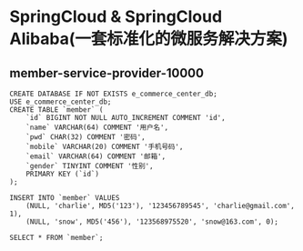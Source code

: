 # SpringCloud & SpringCloud Alibaba(一套标准化的微服务解决方案)

## member-service-provider-10000

```mysql
CREATE DATABASE IF NOT EXISTS e_commerce_center_db;
USE e_commerce_center_db;
CREATE TABLE `member` (
	`id` BIGINT NOT NULL AUTO_INCREMENT COMMENT 'id',
	`name` VARCHAR(64) COMMENT '用户名',
	`pwd` CHAR(32) COMMENT '密码',
	`mobile` VARCHAR(20) COMMENT '手机号码',
	`email` VARCHAR(64) COMMENT '邮箱',
	`gender` TINYINT COMMENT '性别',
	PRIMARY KEY (`id`)
);

INSERT INTO `member` VALUES 
	(NULL, 'charlie', MD5('123'), '123456789545', 'charlie@gmail.com', 1),
	(NULL, 'snow', MD5('456'), '123568975520', 'snow@163.com', 0);

SELECT * FROM `member`;
```
